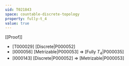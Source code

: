 ```yaml
---
uid: T021843
space: countable-discrete-topology
property: fully-t_4
value: true
---
```

[[Proof]]

* [T000029] [Discrete|P000052]
* [I000056] [Metrizable|P000053] => [Fully $T_4$|P000035]
* [I000143] [Discrete|P000052] => [Metrizable|P000053]

